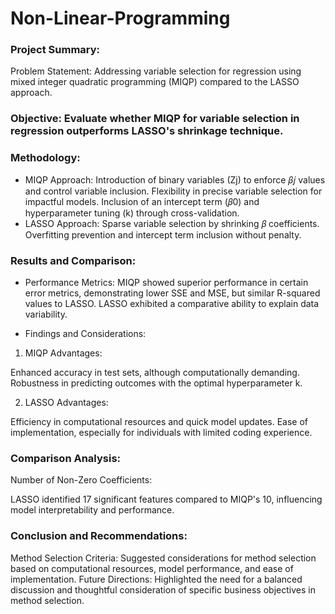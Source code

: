 # Non-Linear-Programming
### Project Summary:
Problem Statement: Addressing variable selection for regression using mixed integer quadratic programming (MIQP) compared to the LASSO approach.

### Objective: Evaluate whether MIQP for variable selection in regression outperforms LASSO's shrinkage technique.

### Methodology:
- MIQP Approach:
Introduction of binary variables (Zj) to enforce 𝛽𝑗 values and control variable inclusion.
Flexibility in precise variable selection for impactful models.
Inclusion of an intercept term (𝛽0) and hyperparameter tuning (k) through cross-validation.
- LASSO Approach:
Sparse variable selection by shrinking 𝛽 coefficients.
Overfitting prevention and intercept term inclusion without penalty.


### Results and Comparison:
- Performance Metrics:
MIQP showed superior performance in certain error metrics, demonstrating lower SSE and MSE, but similar R-squared values to LASSO.
LASSO exhibited a comparative ability to explain data variability.

- Findings and Considerations:

1. MIQP Advantages:

Enhanced accuracy in test sets, although computationally demanding.
Robustness in predicting outcomes with the optimal hyperparameter k.

2. LASSO Advantages:

Efficiency in computational resources and quick model updates.
Ease of implementation, especially for individuals with limited coding experience.


### Comparison Analysis:
Number of Non-Zero Coefficients:

LASSO identified 17 significant features compared to MIQP's 10, influencing model interpretability and performance.


### Conclusion and Recommendations:
Method Selection Criteria:
Suggested considerations for method selection based on computational resources, model performance, and ease of implementation.
Future Directions:
Highlighted the need for a balanced discussion and thoughtful consideration of specific business objectives in method selection.
